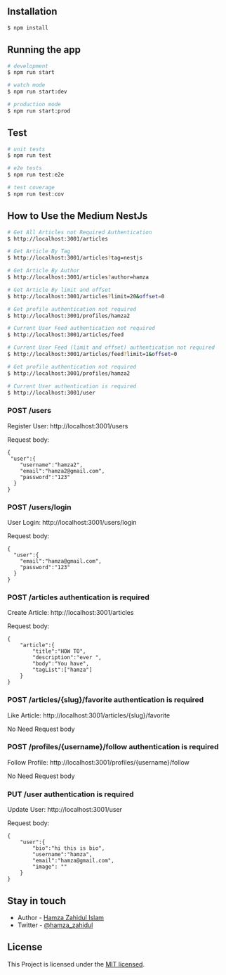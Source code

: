 ## Installation

```bash
$ npm install
```

## Running the app

```bash
# development
$ npm run start

# watch mode
$ npm run start:dev

# production mode
$ npm run start:prod
```

## Test

```bash
# unit tests
$ npm run test

# e2e tests
$ npm run test:e2e

# test coverage
$ npm run test:cov
```

## How to Use the Medium NestJs

```bash
# Get All Articles not Required Authentication
$ http://localhost:3001/articles

# Get Article By Tag
$ http://localhost:3001/articles?tag=nestjs

# Get Article By Author
$ http://localhost:3001/articles?author=hamza

# Get Article By limit and offset
$ http://localhost:3001/articles?limit=20&offset=0

# Get profile authentication not required
$ http://localhost:3001/profiles/hamza2

# Current User Feed authentication not required
$ http://localhost:3001/articles/feed

# Current User Feed (limit and offset) authentication not required
$ http://localhost:3001/articles/feed?limit=1&offset=0

# Get profile authentication not required
$ http://localhost:3001/profiles/hamza2

# Current User authentication is required
$ http://localhost:3001/user

```

### POST /users

Register User: http://localhost:3001/users

Request body:

    {
     "user":{
        "username":"hamza2",
        "email":"hamza2@gmail.com",
        "password":"123"
      }
    }

### POST /users/login

User Login: http://localhost:3001/users/login

Request body:

    {
      "user":{
        "email":"hamza@gmail.com",
        "password":"123"
      }
    }

### POST /articles authentication is required

Create Article: http://localhost:3001/articles

Request body:

    {
        "article":{
            "title":"HOW TO",
            "description":"ever ",
            "body":"You have",
            "tagList":["hamza"]
        }
    }

### POST /articles/{slug}/favorite authentication is required

Like Article: http://localhost:3001/articles/{slug}/favorite

No Need Request body

### POST /profiles/{username}/follow authentication is required

Follow Profile: http://localhost:3001/profiles/{username}/follow

No Need Request body

### PUT /user authentication is required

Update User: http://localhost:3001/user

Request body:

    {
        "user":{
            "bio":"hi this is bio",
            "username":"hamza",
            "email":"hamza@gmail.com",
            "image": ""
        }
    }

## Stay in touch

- Author - [Hamza Zahidul Islam](https://hamzazahid.com/)
- Twitter - [@hamza_zahidul](hhttps://twitter.com/hamza_zahidul)

## License

This Project is licensed under the [MIT licensed](LICENSE).
